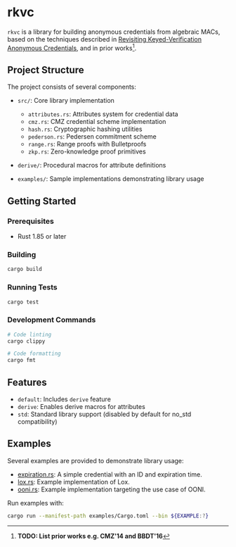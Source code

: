 # rkvc

`rkvc` is a library for building anonymous credentials from algebraic MACs, based on the techniques described in [Revisiting Keyed-Verification Anonymous Credentials](https://eprint.iacr.org/2024/1552), and in prior works[^1].

## Project Structure

The project consists of several components:

- `src/`: Core library implementation
  - `attributes.rs`: Attributes system for credential data
  - `cmz.rs`: CMZ credential scheme implementation
  - `hash.rs`: Cryptographic hashing utilities
  - `pederson.rs`: Pedersen commitment scheme
  - `range.rs`: Range proofs with Bulletproofs
  - `zkp.rs`: Zero-knowledge proof primitives

- `derive/`: Procedural macros for attribute definitions
- `examples/`: Sample implementations demonstrating library usage

## Getting Started

### Prerequisites

- Rust 1.85 or later

### Building

```sh
cargo build
```

### Running Tests

```sh
cargo test
```

### Development Commands

```sh
# Code linting
cargo clippy

# Code formatting
cargo fmt
```

## Features

- `default`: Includes `derive` feature
- `derive`: Enables derive macros for attributes
- `std`: Standard library support (disabled by default for no_std compatibility)

## Examples

Several examples are provided to demonstrate library usage:

- [expiration.rs](./examples/src/bin/expiration.rs): A simple credential with an ID and expiration time.
- [lox.rs](./examples/src/bin/lox.rs): Example implementation of Lox.
- [ooni.rs](./examples/src/bin/ooni.rs): Example implementation targeting the use case of OONI.

Run examples with:

```sh
cargo run --manifest-path examples/Cargo.toml --bin ${EXAMPLE:?}
```

[^1]: **TODO: List prior works e.g. CMZ'14 and BBDT'16**
